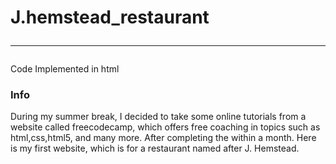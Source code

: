 # J.hemstead_restaurant<hr>
Code Implemented in html
<h3>Info</h3>
During my summer break, I decided to take some online tutorials from a website called freecodecamp, which offers free coaching in topics such as html,css,html5, and many more.
After completing the within a month. Here is my first website, which is for a restaurant named after J. Hemstead.
